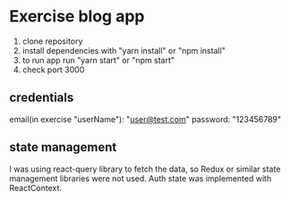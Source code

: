#  Exercise blog app

1. clone repository
2. install dependencies with "yarn install" or "npm install"
3. to run app run "yarn start" or "npm start"
4. check port 3000

## credentials

email(in exercise "userName"): "user@test.com"
password: "123456789"

## state management

I was using react-query library to fetch the data, so Redux or similar state management libraries were not used.
Auth state was implemented with ReactContext.

